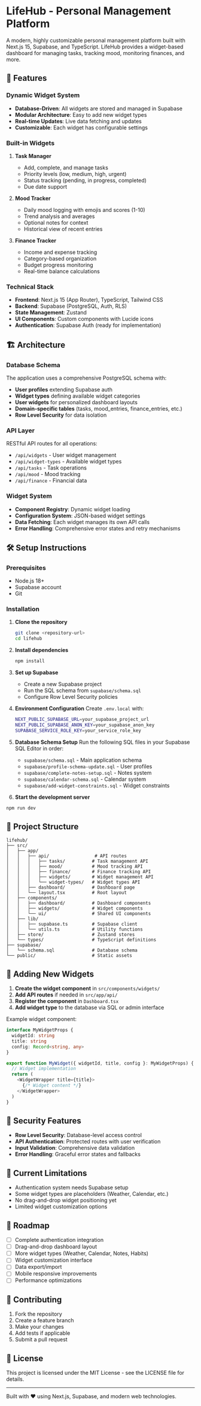 # LifeHub - Personal Management Platform

A modern, highly customizable personal management platform built with Next.js 15, Supabase, and TypeScript. LifeHub provides a widget-based dashboard for managing tasks, tracking mood, monitoring finances, and more.

## 🚀 Features

### **Dynamic Widget System**
- **Database-Driven**: All widgets are stored and managed in Supabase
- **Modular Architecture**: Easy to add new widget types
- **Real-time Updates**: Live data fetching and updates
- **Customizable**: Each widget has configurable settings

### **Built-in Widgets**
1. **Task Manager** 
   - Add, complete, and manage tasks
   - Priority levels (low, medium, high, urgent)
   - Status tracking (pending, in progress, completed)
   - Due date support

2. **Mood Tracker**
   - Daily mood logging with emojis and scores (1-10)
   - Trend analysis and averages
   - Optional notes for context
   - Historical view of recent entries

3. **Finance Tracker**
   - Income and expense tracking
   - Category-based organization
   - Budget progress monitoring
   - Real-time balance calculations

### **Technical Stack**
- **Frontend**: Next.js 15 (App Router), TypeScript, Tailwind CSS
- **Backend**: Supabase (PostgreSQL, Auth, RLS)
- **State Management**: Zustand
- **UI Components**: Custom components with Lucide icons
- **Authentication**: Supabase Auth (ready for implementation)

## 🏗️ Architecture

### **Database Schema**
The application uses a comprehensive PostgreSQL schema with:
- **User profiles** extending Supabase auth
- **Widget types** defining available widget categories
- **User widgets** for personalized dashboard layouts
- **Domain-specific tables** (tasks, mood_entries, finance_entries, etc.)
- **Row Level Security** for data isolation

### **API Layer**
RESTful API routes for all operations:
- `/api/widgets` - User widget management
- `/api/widget-types` - Available widget types
- `/api/tasks` - Task operations
- `/api/mood` - Mood tracking
- `/api/finance` - Financial data

### **Widget System**
- **Component Registry**: Dynamic widget loading
- **Configuration System**: JSON-based widget settings
- **Data Fetching**: Each widget manages its own API calls
- **Error Handling**: Comprehensive error states and retry mechanisms

## 🛠️ Setup Instructions

### **Prerequisites**
- Node.js 18+ 
- Supabase account
- Git

### **Installation**

1. **Clone the repository**
   ```bash
   git clone <repository-url>
   cd lifehub
   ```

2. **Install dependencies**
   ```bash
   npm install
   ```

3. **Set up Supabase**
   - Create a new Supabase project
   - Run the SQL schema from `supabase/schema.sql`
   - Configure Row Level Security policies

4. **Environment Configuration**
   Create `.env.local` with:
   ```bash
   NEXT_PUBLIC_SUPABASE_URL=your_supabase_project_url
   NEXT_PUBLIC_SUPABASE_ANON_KEY=your_supabase_anon_key
   SUPABASE_SERVICE_ROLE_KEY=your_service_role_key
   ```

5. **Database Schema Setup**
   Run the following SQL files in your Supabase SQL Editor in order:
   - `supabase/schema.sql` - Main application schema
   - `supabase/profile-schema-update.sql` - User profiles
   - `supabase/complete-notes-setup.sql` - Notes system
   - `supabase/calendar-schema.sql` - Calendar system
   - `supabase/add-widget-constraints.sql` - Widget constraints

6. **Start the development server**
```bash
npm run dev
   ```

## 📁 Project Structure

```
lifehub/
├── src/
│   ├── app/
│   │   ├── api/                 # API routes
│   │   │   ├── tasks/          # Task management API
│   │   │   ├── mood/           # Mood tracking API
│   │   │   ├── finance/        # Finance tracking API
│   │   │   ├── widgets/        # Widget management API
│   │   │   └── widget-types/   # Widget types API
│   │   ├── dashboard/          # Dashboard page
│   │   └── layout.tsx          # Root layout
│   ├── components/
│   │   ├── dashboard/          # Dashboard components
│   │   ├── widgets/            # Widget components
│   │   └── ui/                 # Shared UI components
│   ├── lib/
│   │   ├── supabase.ts         # Supabase client
│   │   └── utils.ts            # Utility functions
│   ├── store/                  # Zustand stores
│   └── types/                  # TypeScript definitions
├── supabase/
│   └── schema.sql              # Database schema
└── public/                     # Static assets
```

## 🔧 Adding New Widgets

1. **Create the widget component** in `src/components/widgets/`
2. **Add API routes** if needed in `src/app/api/`
3. **Register the component** in `Dashboard.tsx`
4. **Add widget type** to the database via SQL or admin interface

Example widget component:
```typescript
interface MyWidgetProps {
  widgetId: string
  title: string
  config: Record<string, any>
}

export function MyWidget({ widgetId, title, config }: MyWidgetProps) {
  // Widget implementation
  return (
    <WidgetWrapper title={title}>
      {/* Widget content */}
    </WidgetWrapper>
  )
}
```

## 🔐 Security Features

- **Row Level Security**: Database-level access control
- **API Authentication**: Protected routes with user verification
- **Input Validation**: Comprehensive data validation
- **Error Handling**: Graceful error states and fallbacks

## 🚧 Current Limitations

- Authentication system needs Supabase setup
- Some widget types are placeholders (Weather, Calendar, etc.)
- No drag-and-drop widget positioning yet
- Limited widget customization options

## 🎯 Roadmap

- [ ] Complete authentication integration
- [ ] Drag-and-drop dashboard layout
- [ ] More widget types (Weather, Calendar, Notes, Habits)
- [ ] Widget customization interface
- [ ] Data export/import
- [ ] Mobile responsive improvements
- [ ] Performance optimizations

## 🤝 Contributing

1. Fork the repository
2. Create a feature branch
3. Make your changes
4. Add tests if applicable
5. Submit a pull request

## 📝 License

This project is licensed under the MIT License - see the LICENSE file for details.

---

Built with ❤️ using Next.js, Supabase, and modern web technologies.
